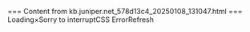 === Content from kb.juniper.net_578d13c4_20250108_131047.html ===
Loading×Sorry to interruptCSS ErrorRefresh
